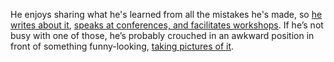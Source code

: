 He enjoys sharing what he's learned from all the mistakes he's made, so [he writes about it](https://naga.co.za/archive/), [speaks at conferences, and facilitates workshops](https://naga.co.za/community/). If he’s not busy with one of those, he’s probably crouched in an awkward position in front of something funny-looking, [taking pictures of it](https://www.instagram.com/maxbarners/).
